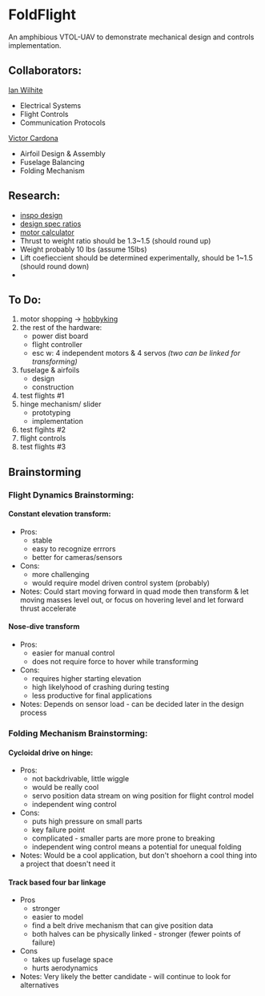 # FoldFlight
An amphibious VTOL-UAV to demonstrate mechanical design and controls implementation.

## Collaborators:

[Ian Wilhite](linkedin.com/in/ian-wilhite)
- Electrical Systems
- Flight Controls
- Communication Protocols

[Victor Cardona](linkedin.com/in/victor-cardona-6b6856235/)
- Airfoil Design & Assembly
- Fuselage Balancing
- Folding Mechanism 


## Research:
- [inspo design](https://pterodynamics.com)
- [design spec ratios](https://www.radiocontrolinfo.com/rc-calculators/rc-airplane-design-calculator/)
- [motor calculator](https://rcplanes.online/calc_motor.htm)
- Thrust to weight ratio should be 1.3~1.5 (should round up)
- Weight probably 10 lbs (assume 15lbs)
- Lift coefieccient should be determined experimentally, should be 1~1.5 (should round down)
- 

## To Do:

1) motor shopping -> [hobbyking](https://hobbyking.com/en_us/power-systems/electric-motors.html#q=&idx=hbk_live_magento_en_us_products&dFR%5Bin_stock%5D%5B0%5D=1&dFR%5Bmotor_can_type%5D%5B0%5D=Outrunner&dFR%5Bmotor_features%5D%5B0%5D=Brushless%20-%20Sensorless&dFR%5Bwarehouses%5D%5B0%5D=USA&dFR%5Bwarehouses%5D%5B1%5D=Global&dFR%5Bwarehouses_stock_data%5D%5B0%5D=USA%7C3&dFR%5Bwarehouses_stock_data%5D%5B1%5D=Global%7C3&hFR%5Bcategories.level0%5D%5B0%5D=Power%20Systems%20%2F%2F%2F%20Electric%20Motors&nR%5Bhbk_price.stock_2_group_2%5D%5B<%3D%5D%5B0%5D=51&is_v=1)
2) the rest of the hardware: 
    - power dist board
    - flight controller
    - esc w: 4 independent motors & 4 servos *(two can be linked for transforming)*
3) fuselage & airfoils
    - design
    - construction
4) test flights #1
5) hinge mechanism/ slider
    - prototyping
    - implementation
6) test flgihts #2
7) flight controls
8) test flights #3  

## Brainstorming 

### Flight Dynamics Brainstorming:

#### Constant elevation transform: 

* Pros:
    - stable
    - easy to recognize errrors 
    - better for cameras/sensors
* Cons:
    - more challenging
    - would require model driven control system (probably)
* Notes:
    Could start moving forward in quad mode then transform & let moving masses level out, or focus on hovering level and let forward thrust accelerate

#### Nose-dive transform
* Pros:
    - easier for manual control
    - does not require force to hover while transforming
* Cons: 
    - requires higher starting elevation
    - high likelyhood of crashing during testing
    - less productive for final applications
* Notes:
    Depends on sensor load - can be decided later in the design process

### Folding Mechanism Brainstorming:

#### Cycloidal drive on hinge:
* Pros:
    - not backdrivable, little wiggle
    - would be really cool
    - servo position data stream on wing position for flight control model
    - independent wing control
* Cons: 
    - puts high pressure on small parts
    - key failure point
    - complicated - smaller parts are more prone to breaking
    - independent wing control means a potential for unequal folding 
* Notes:
    Would be a cool application, but don't shoehorn a cool thing into a project that doesn't need it

#### Track based four bar linkage
* Pros
    - stronger
    - easier to model
    - find a belt drive mechanism that can give position data
    - both halves can be physically linked - stronger (fewer points of failure)
* Cons
    - takes up fuselage space
    - hurts aerodynamics
* Notes:
    Very likely the better candidate - will continue to look for alternatives


